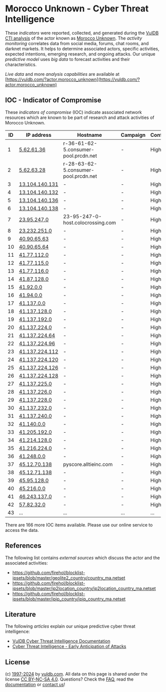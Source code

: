 # Morocco Unknown - Cyber Threat Intelligence

These _indicators_ were reported, collected, and generated during the [VulDB CTI analysis](https://vuldb.com/?kb.cti) of the actor known as [Morocco Unknown](https://vuldb.com/?actor.morocco_unknown). The _activity monitoring_ correlates data from social media, forums, chat rooms, and darknet markets. It helps to determine associated actors, specific activities, expected intentions, emerging research, and ongoing attacks. Our unique _predictive model_ uses _big data_ to forecast activities and their characteristics.

_Live data_ and more _analysis capabilities_ are available at [https://vuldb.com/?actor.morocco_unknown](https://vuldb.com/?actor.morocco_unknown)

## IOC - Indicator of Compromise

These _indicators of compromise_ (IOC) indicate associated network resources which are known to be part of research and attack activities of Morocco Unknown.

ID | IP address | Hostname | Campaign | Confidence
-- | ---------- | -------- | -------- | ----------
1 | [5.62.61.36](https://vuldb.com/?ip.5.62.61.36) | r-36-61-62-5.consumer-pool.prcdn.net | - | High
2 | [5.62.63.28](https://vuldb.com/?ip.5.62.63.28) | r-28-63-62-5.consumer-pool.prcdn.net | - | High
3 | [13.104.140.131](https://vuldb.com/?ip.13.104.140.131) | - | - | High
4 | [13.104.140.132](https://vuldb.com/?ip.13.104.140.132) | - | - | High
5 | [13.104.140.136](https://vuldb.com/?ip.13.104.140.136) | - | - | High
6 | [13.104.140.138](https://vuldb.com/?ip.13.104.140.138) | - | - | High
7 | [23.95.247.0](https://vuldb.com/?ip.23.95.247.0) | 23-95-247-0-host.colocrossing.com | - | High
8 | [23.232.251.0](https://vuldb.com/?ip.23.232.251.0) | - | - | High
9 | [40.90.65.63](https://vuldb.com/?ip.40.90.65.63) | - | - | High
10 | [40.90.65.64](https://vuldb.com/?ip.40.90.65.64) | - | - | High
11 | [41.77.112.0](https://vuldb.com/?ip.41.77.112.0) | - | - | High
12 | [41.77.115.0](https://vuldb.com/?ip.41.77.115.0) | - | - | High
13 | [41.77.116.0](https://vuldb.com/?ip.41.77.116.0) | - | - | High
14 | [41.87.128.0](https://vuldb.com/?ip.41.87.128.0) | - | - | High
15 | [41.92.0.0](https://vuldb.com/?ip.41.92.0.0) | - | - | High
16 | [41.94.0.0](https://vuldb.com/?ip.41.94.0.0) | - | - | High
17 | [41.137.0.0](https://vuldb.com/?ip.41.137.0.0) | - | - | High
18 | [41.137.128.0](https://vuldb.com/?ip.41.137.128.0) | - | - | High
19 | [41.137.192.0](https://vuldb.com/?ip.41.137.192.0) | - | - | High
20 | [41.137.224.0](https://vuldb.com/?ip.41.137.224.0) | - | - | High
21 | [41.137.224.64](https://vuldb.com/?ip.41.137.224.64) | - | - | High
22 | [41.137.224.96](https://vuldb.com/?ip.41.137.224.96) | - | - | High
23 | [41.137.224.112](https://vuldb.com/?ip.41.137.224.112) | - | - | High
24 | [41.137.224.120](https://vuldb.com/?ip.41.137.224.120) | - | - | High
25 | [41.137.224.126](https://vuldb.com/?ip.41.137.224.126) | - | - | High
26 | [41.137.224.128](https://vuldb.com/?ip.41.137.224.128) | - | - | High
27 | [41.137.225.0](https://vuldb.com/?ip.41.137.225.0) | - | - | High
28 | [41.137.226.0](https://vuldb.com/?ip.41.137.226.0) | - | - | High
29 | [41.137.228.0](https://vuldb.com/?ip.41.137.228.0) | - | - | High
30 | [41.137.232.0](https://vuldb.com/?ip.41.137.232.0) | - | - | High
31 | [41.137.240.0](https://vuldb.com/?ip.41.137.240.0) | - | - | High
32 | [41.140.0.0](https://vuldb.com/?ip.41.140.0.0) | - | - | High
33 | [41.205.192.0](https://vuldb.com/?ip.41.205.192.0) | - | - | High
34 | [41.214.128.0](https://vuldb.com/?ip.41.214.128.0) | - | - | High
35 | [41.216.224.0](https://vuldb.com/?ip.41.216.224.0) | - | - | High
36 | [41.248.0.0](https://vuldb.com/?ip.41.248.0.0) | - | - | High
37 | [45.12.70.138](https://vuldb.com/?ip.45.12.70.138) | pyscore.alltieinc.com | - | High
38 | [45.12.71.138](https://vuldb.com/?ip.45.12.71.138) | - | - | High
39 | [45.95.128.0](https://vuldb.com/?ip.45.95.128.0) | - | - | High
40 | [45.216.0.0](https://vuldb.com/?ip.45.216.0.0) | - | - | High
41 | [46.243.137.0](https://vuldb.com/?ip.46.243.137.0) | - | - | High
42 | [57.82.32.0](https://vuldb.com/?ip.57.82.32.0) | - | - | High
43 | ... | ... | ... | ...

There are 166 more IOC items available. Please use our online service to access the data.

## References

The following list contains _external sources_ which discuss the actor and the associated activities:

* https://github.com/firehol/blocklist-ipsets/blob/master/geolite2_country/country_ma.netset
* https://github.com/firehol/blocklist-ipsets/blob/master/ip2location_country/ip2location_country_ma.netset
* https://github.com/firehol/blocklist-ipsets/blob/master/ipip_country/ipip_country_ma.netset

## Literature

The following _articles_ explain our unique predictive cyber threat intelligence:

* [VulDB Cyber Threat Intelligence Documentation](https://vuldb.com/?kb.cti)
* [Cyber Threat Intelligence - Early Anticipation of Attacks](https://www.scip.ch/en/?labs.20201022)

## License

(c) [1997-2024](https://vuldb.com/?kb.changelog) by [vuldb.com](https://vuldb.com/?kb.about). All data on this page is shared under the license [CC BY-NC-SA 4.0](https://creativecommons.org/licenses/by-nc-sa/4.0/). Questions? Check the [FAQ](https://vuldb.com/?kb.faq), read the [documentation](https://vuldb.com/?kb) or [contact us](https://vuldb.com/?contact)!
